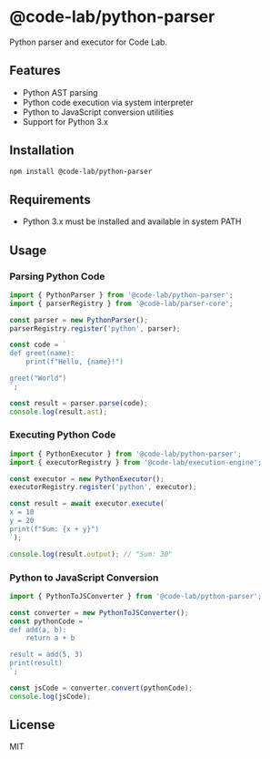 # @code-lab/python-parser

Python parser and executor for Code Lab.

## Features

- Python AST parsing
- Python code execution via system interpreter
- Python to JavaScript conversion utilities
- Support for Python 3.x

## Installation

```bash
npm install @code-lab/python-parser
```

## Requirements

- Python 3.x must be installed and available in system PATH

## Usage

### Parsing Python Code

```typescript
import { PythonParser } from '@code-lab/python-parser';
import { parserRegistry } from '@code-lab/parser-core';

const parser = new PythonParser();
parserRegistry.register('python', parser);

const code = `
def greet(name):
    print(f"Hello, {name}!")

greet("World")
`;

const result = parser.parse(code);
console.log(result.ast);
```

### Executing Python Code

```typescript
import { PythonExecutor } from '@code-lab/python-parser';
import { executorRegistry } from '@code-lab/execution-engine';

const executor = new PythonExecutor();
executorRegistry.register('python', executor);

const result = await executor.execute(`
x = 10
y = 20
print(f"Sum: {x + y}")
`);

console.log(result.output); // "Sum: 30"
```

### Python to JavaScript Conversion

```typescript
import { PythonToJSConverter } from '@code-lab/python-parser';

const converter = new PythonToJSConverter();
const pythonCode = `
def add(a, b):
    return a + b

result = add(5, 3)
print(result)
`;

const jsCode = converter.convert(pythonCode);
console.log(jsCode);
```

## License

MIT

